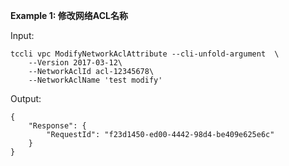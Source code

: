 **Example 1: 修改网络ACL名称**



Input: 

```
tccli vpc ModifyNetworkAclAttribute --cli-unfold-argument  \
    --Version 2017-03-12\
    --NetworkAclId acl-12345678\
    --NetworkAclName 'test modify'
```

Output: 
```
{
    "Response": {
        "RequestId": "f23d1450-ed00-4442-98d4-be409e625e6c"
    }
}
```

